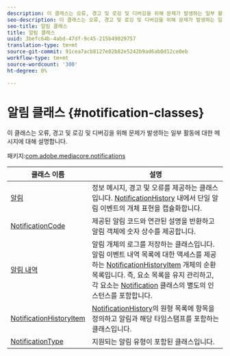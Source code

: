 ```yaml
---
description: 이 클래스는 오류, 경고 및 로깅 및 디버깅을 위해 문제가 발생하는 일부 활동에 대한 메시지에 대해 설명합니다.
seo-description: 이 클래스는 오류, 경고 및 로깅 및 디버깅을 위해 문제가 발생하는 일부 활동에 대한 메시지에 대해 설명합니다.
seo-title: 알림 클래스
title: 알림 클래스
uuid: 3befc64b-4abd-47df-9c45-215b49029757
translation-type: tm+mt
source-git-commit: 91cea7acb8127e02b82e5242b9ad6ab0d12ce0eb
workflow-type: tm+mt
source-wordcount: '300'
ht-degree: 0%

---
```



# 알림 클래스 {#notification-classes}

이 클래스는 오류, 경고 및 로깅 및 디버깅을 위해 문제가 발생하는 일부 활동에 대한 메시지에 대해 설명합니다.

패키지:[com.adobe.mediacore.notifications](https://help.adobe.com/en_US/primetime/api/psdk/asdoc-dhls_1.4/com/adobe/mediacore/notifications/package-detail.html)

| 클래스 이름 | 설명 |
|---|---|
| [알림](https://help.adobe.com/en_US/primetime/api/psdk/asdoc-dhls_1.4/com/adobe/mediacore/notifications/Notification.html) | 정보 메시지, 경고 및 오류를 제공하는 클래스입니다. [NotificationHistory](https://help.adobe.com/en_US/primetime/api/psdk/asdoc-dhls_1.4/com/adobe/mediacore/notifications/NotificationHistory.html) 내에서 단일 알림 이벤트의 개체 표현을 캡슐화합니다. |
| [NotificationCode](https://help.adobe.com/en_US/primetime/api/psdk/asdoc-dhls_1.4/com/adobe/mediacore/notifications/NotificationCode.html) | 제공된 알림 코드와 연관된 설명을 반환하고 알림 객체에 숫자 상수를 제공합니다. |
| [알림 내역](https://help.adobe.com/en_US/primetime/api/psdk/asdoc-dhls_1.4/com/adobe/mediacore/notifications/NotificationHistory.html) | 알림 개체의 로그를 저장하는 클래스입니다. 알림 이벤트 내역 목록에 대한 액세스를 제공하는 [NotificationHistoryItem](https://help.adobe.com/en_US/primetime/api/psdk/asdoc-dhls_1.4/com/adobe/mediacore/notifications/NotificationHistoryItem.html) 개체의 순환 목록입니다. 즉, 요소 목록을 유지 관리하고, 각 요소는 [Notification](https://help.adobe.com/en_US/primetime/api/psdk/asdoc-dhls_1.4/com/adobe/mediacore/notifications/Notification.html) 클래스의 별도의 인스턴스를 포함합니다. |
| [NotificationHistoryItem](https://help.adobe.com/en_US/primetime/api/psdk/asdoc-dhls_1.4/com/adobe/mediacore/notifications/NotificationHistoryItem.html) | [NotificationHistory](https://help.adobe.com/en_US/primetime/api/psdk/asdoc-dhls_1.4/com/adobe/mediacore/notifications/NotificationHistory.html)의 원형 목록에 항목을 정의하고 알림과 해당 타임스탬프를 포함하는 클래스입니다. |
| [NotificationType](https://help.adobe.com/en_US/primetime/api/psdk/asdoc-dhls_1.4/com/adobe/mediacore/notifications/NotificationType.html) | 지원되는 알림 유형이 포함된 클래스입니다. |

